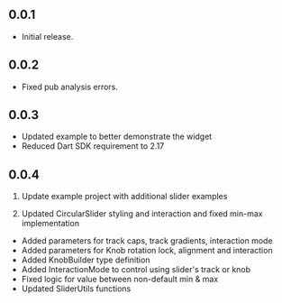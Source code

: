 ## 0.0.1

* Initial release.

## 0.0.2

* Fixed pub analysis errors.

## 0.0.3

* Updated example to better demonstrate the widget
* Reduced Dart SDK requirement to 2.17

## 0.0.4

1. Update example project with additional slider examples

2. Updated CircularSlider styling and interaction and fixed min-max implementation

- Added parameters for track caps, track gradients, interaction mode
- Added parameters for Knob rotation lock, alignment and interaction
- Added KnobBuilder type definition
- Added InteractionMode to control using slider's track or knob
- Fixed logic for value between non-default min & max
- Updated SliderUtils functions